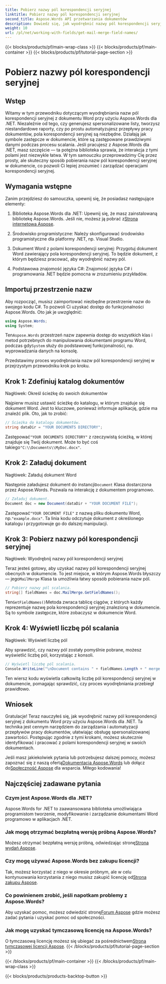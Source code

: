 ```yaml
---
title: Pobierz nazwy pól korespondencji seryjnej
linktitle: Pobierz nazwy pól korespondencji seryjnej
second_title: Aspose.Words API przetwarzania dokumentów
description: Dowiedz się, jak wyodrębnić nazwy pól korespondencji seryjnej z dokumentu Word za pomocą Aspose.Words dla platformy .NET, korzystając ze szczegółowego przewodnika krok po kroku.
weight: 10
url: /pl/net/working-with-fields/get-mail-merge-field-names/
---
```


{{< blocks/products/pf/main-wrap-class >}}
{{< blocks/products/pf/main-container >}}
{{< blocks/products/pf/tutorial-page-section >}}

# Pobierz nazwy pól korespondencji seryjnej

## Wstęp

Witamy w tym przewodniku dotyczącym wyodrębniania nazw pól korespondencji seryjnej z dokumentu Word przy użyciu Aspose.Words dla .NET. Niezależnie od tego, czy generujesz spersonalizowane listy, tworzysz niestandardowe raporty, czy po prostu automatyzujesz przepływy pracy dokumentów, pola korespondencji seryjnej są niezbędne. Działają jak symbole zastępcze w dokumencie, które są zastępowane prawdziwymi danymi podczas procesu scalania. Jeśli pracujesz z Aspose.Words dla .NET, masz szczęście — ta potężna biblioteka sprawia, że interakcja z tymi polami jest niezwykle łatwa. W tym samouczku przeprowadzimy Cię przez prosty, ale skuteczny sposób pobierania nazw pól korespondencji seryjnej w dokumencie, co pozwoli Ci lepiej zrozumieć i zarządzać operacjami korespondencji seryjnej.

## Wymagania wstępne

Zanim przejdziesz do samouczka, upewnij się, że posiadasz następujące elementy:

1.  Biblioteka Aspose.Words dla .NET: Upewnij się, że masz zainstalowaną bibliotekę Aspose.Words. Jeśli nie, możesz ją pobrać z[Strona internetowa Aspose](https://releases.aspose.com/words/net/).

2. Środowisko programistyczne: Należy skonfigurować środowisko programistyczne dla platformy .NET, np. Visual Studio.

3. Dokument Word z polami korespondencji seryjnej: Przygotuj dokument Word zawierający pola korespondencji seryjnej. To będzie dokument, z którym będziesz pracować, aby wyodrębnić nazwy pól.

4. Podstawowa znajomość języka C#: Znajomość języka C# i programowania .NET będzie pomocna w zrozumieniu przykładów.

## Importuj przestrzenie nazw

Aby rozpocząć, musisz zaimportować niezbędne przestrzenie nazw do swojego kodu C#. To pozwoli Ci uzyskać dostęp do funkcjonalności Aspose.Words. Oto jak je uwzględnić:

```csharp
using Aspose.Words;
using System;
```

 Ten`Aspose.Words` przestrzeń nazw zapewnia dostęp do wszystkich klas i metod potrzebnych do manipulowania dokumentami programu Word, podczas gdy`System` służy do podstawowej funkcjonalności, np. wyprowadzania danych na konsolę.

Przedstawimy proces wyodrębniania nazw pól korespondencji seryjnej w przejrzystym przewodniku krok po kroku.

## Krok 1: Zdefiniuj katalog dokumentów

Nagłówek: Określ ścieżkę do swoich dokumentów

Najpierw musisz ustawić ścieżkę do katalogu, w którym znajduje się dokument Word. Jest to kluczowe, ponieważ informuje aplikację, gdzie ma znaleźć plik. Oto, jak to zrobić:

```csharp
// Ścieżka do katalogu dokumentów.
string dataDir = "YOUR DOCUMENTS DIRECTORY";
```

 Zastępować`"YOUR DOCUMENTS DIRECTORY"` z rzeczywistą ścieżką, w której znajduje się Twój dokument. Może to być coś takiego`"C:\\Documents\\MyDoc.docx"`.

## Krok 2: Załaduj dokument

Nagłówek: Załaduj dokument Word

 Następnie załadujesz dokument do instancji`Document` Klasa dostarczona przez Aspose.Words. Pozwala na interakcję z dokumentem programowo.

```csharp
// Załaduj dokument.
Document doc = new Document(dataDir + "YOUR DOCUMENT FILE");
```

 Zastępować`"YOUR DOCUMENT FILE"` z nazwą pliku dokumentu Word, np.`"example.docx"`. Ta linia kodu odczytuje dokument z określonego katalogu i przygotowuje go do dalszej manipulacji.

## Krok 3: Pobierz nazwy pól korespondencji seryjnej

Nagłówek: Wyodrębnij nazwy pól korespondencji seryjnej

 Teraz jesteś gotowy, aby uzyskać nazwy pól korespondencji seryjnej obecnych w dokumencie. To jest miejsce, w którym Aspose.Words błyszczy — jego`MailMerge` Klasa ta umożliwia łatwy sposób pobierania nazw pól.

```csharp
// Pobierz nazwy pól scalania.
string[] fieldNames = doc.MailMerge.GetFieldNames();
```

 Ten`GetFieldNames()`Metoda zwraca tablicę ciągów, z których każdy reprezentuje nazwę pola korespondencji seryjnej znalezioną w dokumencie. Są to symbole zastępcze, które zobaczysz w dokumencie Word.

## Krok 4: Wyświetl liczbę pól scalania

Nagłówek: Wyświetl liczbę pól

Aby sprawdzić, czy nazwy pól zostały pomyślnie pobrane, możesz wyświetlić liczbę pól, korzystając z konsoli.

```csharp
// Wyświetl liczbę pól scalania.
Console.WriteLine("\nDocument contains " + fieldNames.Length + " merge fields.");
```

Ten wiersz kodu wyświetla całkowitą liczbę pól korespondencji seryjnej w dokumencie, pomagając sprawdzić, czy proces wyodrębniania przebiegł prawidłowo.

## Wniosek

Gratulacje! Teraz nauczyłeś się, jak wyodrębnić nazwy pól korespondencji seryjnej z dokumentu Word przy użyciu Aspose.Words dla .NET. Ta technika jest cennym narzędziem do zarządzania i automatyzacji przepływów pracy dokumentów, ułatwiając obsługę spersonalizowanej zawartości. Postępując zgodnie z tymi krokami, możesz skutecznie identyfikować i pracować z polami korespondencji seryjnej w swoich dokumentach.

Jeśli masz jakiekolwiek pytania lub potrzebujesz dalszej pomocy, możesz zapoznać się z naszą ofertą[Dokumentacja Aspose.Words](https://reference.aspose.com/words/net/) lub dołącz do[Społeczność Aspose](https://forum.aspose.com/c/words/8) dla wsparcia. Miłego kodowania!

## Najczęściej zadawane pytania

### Czym jest Aspose.Words dla .NET?
Aspose.Words for .NET to zaawansowana biblioteka umożliwiająca programistom tworzenie, modyfikowanie i zarządzanie dokumentami Word programowo w aplikacjach .NET.

### Jak mogę otrzymać bezpłatną wersję próbną Aspose.Words?
 Możesz otrzymać bezpłatną wersję próbną, odwiedzając stronę[Strona wydań Aspose](https://releases.aspose.com/).

### Czy mogę używać Aspose.Words bez zakupu licencji?
 Tak, możesz korzystać z niego w okresie próbnym, ale w celu kontynuowania korzystania z niego musisz zakupić licencję od[Strona zakupu Aspose](https://purchase.aspose.com/buy).

### Co powinienem zrobić, jeśli napotkam problemy z Aspose.Words?
 Aby uzyskać pomoc, możesz odwiedzić stronę[Forum Aspose](https://forum.aspose.com/c/words/8) gdzie możesz zadać pytania i uzyskać pomoc od społeczności.

### Jak mogę uzyskać tymczasową licencję na Aspose.Words?
 O tymczasową licencję możesz się ubiegać za pośrednictwem[Strona tymczasowej licencji Aspose](https://purchase.aspose.com/temporary-license/).
{{< /blocks/products/pf/tutorial-page-section >}}

{{< /blocks/products/pf/main-container >}}
{{< /blocks/products/pf/main-wrap-class >}}

{{< blocks/products/products-backtop-button >}}
